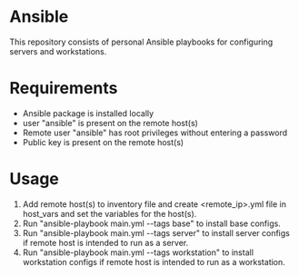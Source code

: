 # Ansible
This repository consists of personal Ansible playbooks for configuring servers and workstations.

# Requirements
- Ansible package is installed locally
- user "ansible" is present on the remote host(s)
- Remote user "ansible" has root privileges without entering a password
- Public key is present on the remote host(s)

# Usage
1. Add remote host(s) to inventory file and create <remote_ip>.yml file in host_vars and set the variables for the host(s).
3. Run "ansible-playbook main.yml --tags base" to install base configs.
4. Run "ansible-playbook main.yml --tags server" to install server configs if remote host is intended to run as a server.
5. Run "ansible-playbook main.yml --tags workstation" to install workstation configs if remote host is intended to run as a workstation.
